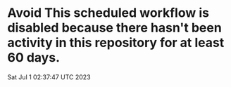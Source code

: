 # Avoid This scheduled workflow is disabled because there hasn't been activity in this repository for at least 60 days.
Sat Jul  1 02:37:47 UTC 2023
